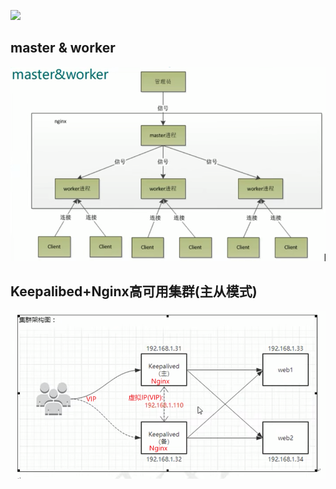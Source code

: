 ![](images_attachments/54913707236638.png)
## master & worker
![](images_attachments/593993209257266_1.png)


## Keepalibed+Nginx高可用集群(主从模式)
![](images_attachments/297182609259662_1.png)
 
